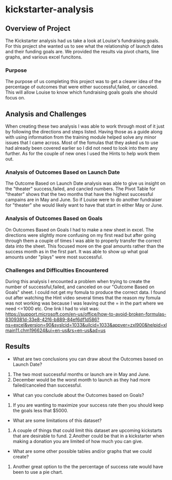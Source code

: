 # kickstarter-analysis

## Overview of Project
The Kickstarter analysis had us take a look at Louise's fundraising goals. For this project she wanted us to see what the relationship of launch dates and their funding goals are. We provided the results via pivot charts, line graphs, and various excel funcitons.
### Purpose
The purpose of us completing this project was to get a clearer idea of the percentage of outcomes that were either successful,failed, or canceled. This will allow Louise to know which fundraising goals goals she should focus on.
## Analysis and Challenges
When creating these two analysis I was able to work through most of it just by following the directions and steps listed. Having those as a guide along with using information from the training module helped solve any minor issues that I came across. Most of the fomulas that they asked us to use had already been covered earlier so I did not need to look into them any further. As for the couple of new ones I used the Hints to help work them out.

### Analysis of Outcomes Based on Launch Date
The Outcome Based on Launch Date analysis was able to give us insight on the "theater" success,failed, and cancled numbers. The Pivot Table for "theater" shows that the two months that have the highest successful campains are in May and June. So if Louise were to do another fundraiser for "theater" she would likely want to have that start in either May or June.
### Analysis of Outcomes Based on Goals
On Outcomes Based on Goals I had to make a new sheet in excel. The directions were slightly more confusing on my first read but after going through them a couple of times I was able to properly transfer the correct data into the sheet.  This focused more on the goal amounts rather than the success month as in the first part.  It was able to show up what goal amounts under "plays" were most successful.
### Challenges and Difficulties Encountered
During this analysis I encounted a problem when trying to create the number of successful,failed, and canceled on our "Outcome Based on Goals" sheet. I could not get my fomula to produce the correct data. I found out after watching the Hint video several times that the reason my fomula was not working was because I was leaving out the = in the part where we need <=1000 etc. One link I had to visit was:
https://support.microsoft.com/en-us/office/how-to-avoid-broken-formulas-8309381d-33e8-42f6-b889-84ef6df1d586?ns=excel&version=90&syslcid=1033&uilcid=1033&appver=zxl900&helpid=xlmain11.chm196624&ui=en-us&rs=en-us&ad=us
## Results

- What are two conclusions you can draw about the Outcomes based on Launch Date?
1. The two most successful months or launch are in May and June.
2. December would be the worst month to launch as they had more failed/canceled than successful. 

- What can you conclude about the Outcomes based on Goals?
1. If you are wanting to maximize your success rate then you should keep the goals less that $5000.
- What are some limitations of this dataset?
1. A couple of things that could limit this dataset are upcoming kickstarts that are desirable to fund. 
2.Another could be that in a kickstarter when making a donation you are limited of how much you can give.
- What are some other possible tables and/or graphs that we could create?
1. Another great option to the the percentage of success rate would have been to use a pie chart.
